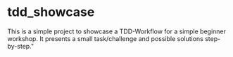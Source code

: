 # tdd_showcase
This is a simple project to showcase a TDD-Workflow for a simple beginner workshop. It presents a small task/challenge and possible solutions step-by-step."
